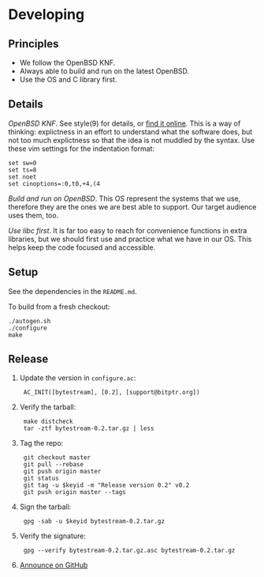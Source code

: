 Developing
==========

Principles
----------

- We follow the OpenBSD KNF.
- Always able to build and run on the latest OpenBSD.
- Use the OS and C library first.

Details
-------

*OpenBSD KNF*. See style(9) for details, or [find it online][openbsd-knf]. This
is a way of thinking: explictness in an effort to understand what the software
does, but not too much explictness so that the idea is not muddled by the
syntax. Use these vim settings for the indentation format:

    set sw=0
    set ts=8
    set noet
    set cinoptions=:0,t0,+4,(4

[openbsd-knf]: http://www.openbsd.org/cgi-bin/man.cgi/OpenBSD-current/man9/style.9

*Build and run on OpenBSD*. This OS represent the systems that we use,
therefore they are the ones we are best able to support.  Our target audience
uses them, too.

*Use libc first*. It is far too easy to reach for convenience functions in
extra libraries, but we should first use and practice what we have in our OS.
This helps keep the code focused and accessible.

Setup
-----

See the dependencies in the `README.md`.

To build from a fresh checkout:

    ./autogen.sh
    ./configure
    make

Release
-------

1. Update the version in `configure.ac`:

        AC_INIT([bytestream], [0.2], [support@bitptr.org])

2. Verify the tarball:

        make distcheck
        tar -ztf bytestream-0.2.tar.gz | less

3. Tag the repo:

        git checkout master
        git pull --rebase
        git push origin master
        git status
        git tag -u $keyid -m "Release version 0.2" v0.2
        git push origin master --tags

4. Sign the tarball:

        gpg -sab -u $keyid bytestream-0.2.tar.gz

5. Verify the signature:

        gpg --verify bytestream-0.2.tar.gz.asc bytestream-0.2.tar.gz

6. [Announce on GitHub][announce]

[announce]: https://github.com/bitptr/bytestream/releases/new
